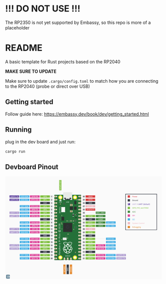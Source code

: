 # !!! DO NOT USE !!!
The RP2350 is not yet supported by Embassy, so this repo is more of a placeholder

# README
A basic template for Rust projects based on the RP2040

**MAKE SURE TO UPDATE**

Make sure to update `.cargo/config.toml` to match how you are connecting to the RP2040 (probe or direct over USB)

## Getting started

Follow guide here: https://embassy.dev/book/dev/getting_started.html

## Running 

plug in the dev board and just run:
```bash
cargo run
```

## Devboard Pinout
![Devboard Pinout](docs/pinout.png)
